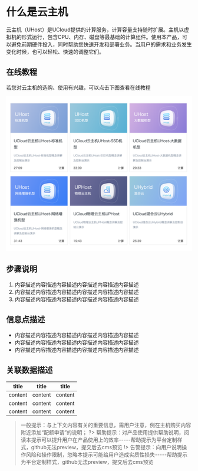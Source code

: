 <!--概览段落-->
# 什么是云主机

云主机（UHost）是UCloud提供的计算服务，计算容量支持随时扩展。主机以虚拟机的形式运行，包含CPU、内存、磁盘等最基础的计算组件。使用本产品，可以避免前期硬件投入，同时帮助您快速开发和部署业务。当用户的需求和业务发生变化时候，也可以轻松、快速的调整它们。


<!--建议复杂操作配图说明-->
## 在线教程

若您对云主机的选购、使用有兴趣，可以点击下图查看在线教程

[![截屏2020-02-17下午3.15.18](images/%E6%88%AA%E5%B1%8F2020-02-17%E4%B8%8B%E5%8D%883.15.18-1924205.png)](http://education.ucloud.cn/modules/resource.php)

<!--逻辑复杂的信息，建议巧妙使用有序列表、无需列表或表格样式说明-->
## 步骤说明
1. 内容描述内容描述内容描述内容描述内容描述内容描述
2. 内容描述内容描述内容描述内容描述内容描述内容描述
3. 内容描述内容描述内容描述内容描述内容描述内容描述

## 信息点描述
* 内容描述内容描述内容描述内容描述内容描述内容描述
* 内容描述内容描述内容描述内容描述内容描述内容描述
* 内容描述内容描述内容描述内容描述内容描述内容描述

## 关联数据描述
| title | title | title |
| --- | --- | --- |
| content | content | content |
| content | content | content |
| content | content | content |

<!--巧用提示-->
> 一般提示：与上下文内容有关的重要信息，需用户注意，例在主机购买内容附近添加“配额申请”的说明；
?> 帮助提示：对产品使用提供帮助说明，阅读本提示可以提升用户在产品使用上的效率-----帮助提示为平台定制样式，github无法preview，提交后去cms预览
!> 告警提示：向用户说明操作风险和操作限制，忽略本提示可能给用户造成实质性损失-----帮助提示为平台定制样式，github无法preview，提交后去cms预览
